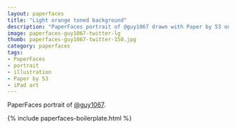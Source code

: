```yaml
---
layout: paperfaces
title: "Light orange toned background"
description: "PaperFaces portrait of @guy1067 drawn with Paper by 53 on an iPad."
image: paperfaces-guy1067-twitter-lg
thumb: paperfaces-guy1067-twitter-150.jpg
category: paperfaces
tags: 
- PaperFaces
- portrait
- illustration
- Paper by 53
- iPad art
---
```


PaperFaces portrait of [@guy1067](http://twitter.com/guy1067).

{% include paperfaces-boilerplate.html %}